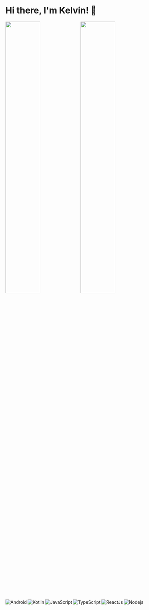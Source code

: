 # Hi there, I'm Kelvin! 👋

<img align="left" width="47%" src="https://github-readme-stats.vercel.app/api?username=kelvinbush&show_icons=true&theme=merko" />

<img align="left" width="47%" src="https://github-readme-stats.vercel.app/api/top-langs/?username=kelvinbush&layout=compact" />

<img align="left" alt="Android" src="https://img.shields.io/badge/Android%20Studio-3DDC84.svg?style=for-the-badge&logo=android-studio&logoColor=white"/>

<img align="left" alt="Kotlin" src="https://img.shields.io/badge/kotlin-%230095D5.svg?style=for-the-badge&logo=kotlin&logoColor=white"/>

<img align="left" alt="JavaScript" src="https://img.shields.io/badge/javascript-%23323330.svg?style=for-the-badge&logo=javascript&logoColor=%23F7DF1E"/>

<img align="left" alt="TypeScript" src="https://img.shields.io/badge/typescript-%23007ACC.svg?style=for-the-badge&logo=typescript&logoColor=white"/>

<img align="left" alt="ReactJs" src="https://img.shields.io/badge/react-%2320232a.svg?style=for-the-badge&logo=react&logoColor=%2361DAFB"/>

<img align="left" alt="Nodejs" src="https://img.shields.io/badge/node.js-6DA55F?style=for-the-badge&logo=node.js&logoColor=white">
